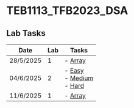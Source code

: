 ﻿# TEB1113_TFB2023_DSA

## Lab Tasks

| Date       | Lab | Tasks                         |
|------------|-----|-------------------------------|
| 28/5/2025  | 1   | - [Array](./24003425_harith_L1.cpp)      |
| 04/6/2025  | 2   | - [Easy](./24003425_harith_L2_Easy.cpp) <br> - [Medium](./24003425_harith_L2_Medium.cpp) <br> - [Hard](./24003425_harith_L2_Hard.cpp) |
| 11/6/2025  | 1   | - [Array](./24003425_harith_L3.cpp)     

